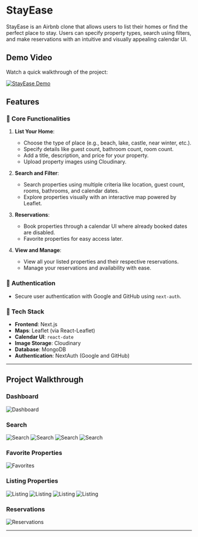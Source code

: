# StayEase

StayEase is an Airbnb clone that allows users to list their homes or find the perfect place to stay. Users can specify property types, search using filters, and make reservations with an intuitive and visually appealing calendar UI.

## Demo Video

Watch a quick walkthrough of the project:

[![StayEase Demo](/images//Screenshot%202024-12-16%20195800.png)](https://www.youtube.com/watch?v=ScUenENFpRE)

## Features

### 🌟 Core Functionalities
1. **List Your Home**:
   - Choose the type of place (e.g., beach, lake, castle, near winter, etc.).
   - Specify details like guest count, bathroom count, room count.
   - Add a title, description, and price for your property.
   - Upload property images using Cloudinary.

2. **Search and Filter**:
   - Search properties using multiple criteria like location, guest count, rooms, bathrooms, and calendar dates.
   - Explore properties visually with an interactive map powered by Leaflet.

3. **Reservations**:
   - Book properties through a calendar UI where already booked dates are disabled.
   - Favorite properties for easy access later.

4. **View and Manage**:
   - View all your listed properties and their respective reservations.
   - Manage your reservations and availability with ease.

### 🔑 Authentication
- Secure user authentication with Google and GitHub using `next-auth`.

### 💾 Tech Stack
- **Frontend**: Next.js
- **Maps**: Leaflet (via React-Leaflet)
- **Calendar UI**: `react-date`
- **Image Storage**: Cloudinary
- **Database**: MongoDB
- **Authentication**: NextAuth (Google and GitHub)

---

## Project Walkthrough

### Dashboard
![Dashboard](/images/Screenshot%202024-12-16%20195800.png)

### Search
![Search](/images/Screenshot%202024-12-16%20195824.png)
![Search](/images/Screenshot%202024-12-16%20195856.png)
![Search](/images/Screenshot%202024-12-16%20195909.png)
![Search](/images/Screenshot%202024-12-16%20195920.png)

### Favorite Properties
![Favorites](/images/Screenshot%202024-12-16%20195954.png)

### Listing Properties
![Listing](/images/Screenshot%202024-12-16%20200130.png)
![Listing](/images/Screenshot%202024-12-16%20200145.png)
![Listing](/images/Screenshot%202024-12-16%20200156.png)
![Listing](/images/Screenshot%202024-12-16%20200225.png)


### Reservations
![Reservations](/images/Screenshot%202024-12-16%20200035.png)

---

